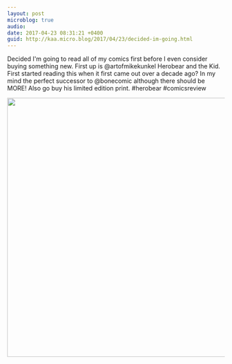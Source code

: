 ```yaml
---
layout: post
microblog: true
audio: 
date: 2017-04-23 08:31:21 +0400
guid: http://kaa.micro.blog/2017/04/23/decided-im-going.html
---
```

Decided I'm going to read all of my comics first before I even consider buying something new. First up is @artofmikekunkel Herobear and the Kid. First started reading this when it first came out over a decade ago? In my mind the perfect successor to @bonecomic although there should be MORE! Also go buy his limited edition print. #herobear #comicsreview

<img src="https://micro.kaa.bz/uploads/2018/b05a24cb16.jpg" width="600" height="600" />

